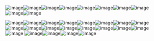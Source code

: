 ![image](https://github.com/user-attachments/assets/01f26c87-3eec-42a4-a9bf-c37e44e583ed)![image](https://github.com/user-attachments/assets/d7d07b69-30c5-41dd-aafa-c8ce6144c276)![image](https://github.com/user-attachments/assets/32c51208-8fa0-4b28-a37b-6c2e37584a6f)![image](https://github.com/user-attachments/assets/c53ef374-f366-4b57-8861-3a8dc90a25d9)![image](https://github.com/user-attachments/assets/d51642e8-67e1-4468-afd5-bf2f4f3364db)![image](https://github.com/user-attachments/assets/a4856d20-3635-4319-89cb-b5101fa08a12)![image](https://github.com/user-attachments/assets/479d7dba-0df1-4e30-b5f9-4b1f177d0e18)![image](https://github.com/user-attachments/assets/4aeec998-182e-4517-b8fa-d34abd448958)![image](https://github.com/user-attachments/assets/02506ecd-64f8-43ff-9da1-abe942b45ad8)![image](https://github.com/user-attachments/assets/7c0bad88-f18c-49b1-811a-8e8782624690)


![image](https://github.com/user-attachments/assets/12d0ff41-dc9e-4942-8395-2b1fd0d7f0d9)![image](https://github.com/user-attachments/assets/2b7373f2-e50b-43a9-b3eb-045e3581e6ea)![image](https://github.com/user-attachments/assets/fd9b1ae5-1bfe-4504-8b97-16986473951a)![image](https://github.com/user-attachments/assets/39871759-9b8c-4710-a072-43a1880ea8f4)![image](https://github.com/user-attachments/assets/072765f7-2560-4b36-a6fb-202cc9de6a2b)![image](https://github.com/user-attachments/assets/f441c90b-2053-4b01-83f6-3c710536d115)![image](https://github.com/user-attachments/assets/c40303fc-1ad6-40a3-99fd-4770075dda6d)![image](https://github.com/user-attachments/assets/c5ff9367-0daa-40a5-9e07-da040ee20f5e)![image](https://github.com/user-attachments/assets/9b8e518c-725a-4871-b3f9-dd335fcd0b76)![image](https://github.com/user-attachments/assets/df28139b-0bad-4ebb-a538-0b46e3acdf66)![image](https://github.com/user-attachments/assets/c4d45f98-e765-4eef-8cd3-0ec482e434c4)![image](https://github.com/user-attachments/assets/18f0476d-97b9-41b1-b0e5-6b7bcdc1beac)![image](https://github.com/user-attachments/assets/8770fda6-bf31-4176-8fa1-7e76062fc6eb)![image](https://github.com/user-attachments/assets/e7c4820b-f6a9-4997-aaf7-b692c9b34e6c)![image](https://github.com/user-attachments/assets/362490a8-4f22-45c3-9638-c3a6724e6079)![image](https://github.com/user-attachments/assets/60a4ccc1-551f-4c39-aab7-79803c9fb0d8)
![image](https://github.com/user-attachments/assets/e0e6f708-8d16-446b-84bb-5f73c3caab93)
![image](https://github.com/user-attachments/assets/36079d0b-074c-4836-ae7d-2f96b3751d61)![image](https://github.com/user-attachments/assets/105cc1f9-60c6-4635-a159-5b9799bde877)![image](https://github.com/user-attachments/assets/be087926-e220-431d-912e-8f961a1d0c54)![image](https://github.com/user-attachments/assets/69cc256a-1e1c-491b-885c-5ceadb96e104)




























